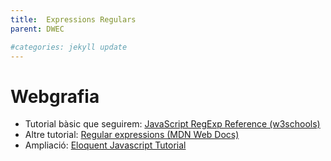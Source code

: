 ```yaml
---
title:  Expressions Regulars
parent: DWEC

#categories: jekyll update
---
```

# Webgrafia

- Tutorial bàsic que seguirem: [JavaScript RegExp Reference (w3schools)](https://www.w3schools.com/jsref/jsref_obj_regexp.asp)
- Altre tutorial: [Regular expressions (MDN Web Docs)](https://developer.mozilla.org/en-US/docs/Web/JavaScript/Guide/Regular_Expressions)
- Ampliació: [Eloquent Javascript Tutorial](https://eloquentjavascript.net/09_regexp.html)

